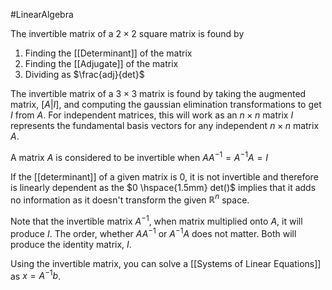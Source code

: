 #LinearAlgebra 

The invertible matrix of a $2 \times 2$ square matrix is found by

1. Finding the [[Determinant]] of the matrix
2. Finding the [[Adjugate]] of the matrix
3. Dividing as $\frac{adj}{det}$

The invertible matrix of a $3 \times 3$ matrix is found by taking the augmented matrix, $[A | I]$, and computing the gaussian elimination transformations to get $I$ from $A$. For independent matrices, this will work as an $n \times n$ matrix $I$ represents the fundamental basis vectors for any independent $n \times n$ matrix $A$.

A matrix $A$ is considered to be invertible when $AA^{-1} = A^{-1}A = I$

If the [[determinant]] of a given matrix is $0$, it is not invertible and therefore is linearly dependent as the $0 \hspace{1.5mm} det()$ implies that it adds no information as it doesn't transform the given $\mathbb{R}^n$ space.

Note that the invertible matrix $A^{-1}$, when matrix multiplied onto $A$, it will produce $I$. The order, whether $AA^{-1}$ or $A^{-1}A$ does not matter. Both will produce the identity matrix, $I$.

Using the invertible matrix, you can solve a [[Systems of Linear Equations]] as $x = A^{-1}b$.



